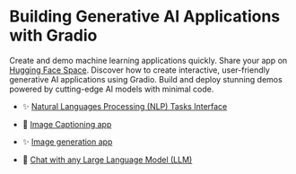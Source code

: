 # Building Generative AI Applications with Gradio

Create and demo machine learning applications quickly. Share your app on [Hugging Face Space](https://huggingface.co/). 
Discover how to create interactive, user-friendly generative AI applications using Gradio. Build and deploy stunning demos powered by cutting-edge AI models with minimal code.

- ✨ [Natural Languages Processing (NLP) Tasks Interface](https://github.com/16032022/DeepLearningAI-Hugging-Face-projects/tree/main/Building_Generative_AI_Applications_with_Gradio/NLP_Tasks_Interface)
  
- 🎨 [Image Captioning app](https://github.com/16032022/DeepLearningAI-Hugging-Face-projects/tree/main/Building_Generative_AI_Applications_with_Gradio/Image_Captioning_app)

- ✨ [Image generation app](https://github.com/16032022/DeepLearningAI-Hugging-Face-projects/tree/main/Building_Generative_AI_Applications_with_Gradio/Image_Generation_app)

- 🤖 [Chat with any Large Language Model (LLM)](https://github.com/16032022/DeepLearningAI-Hugging-Face-projects/tree/main/Building_Generative_AI_Applications_with_Gradio/Chat_with_any_LLM)  

